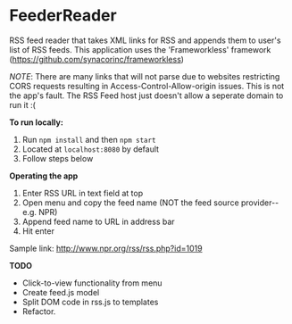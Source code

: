 FeederReader
================

RSS feed reader that takes XML links for RSS and appends them to user's list of RSS feeds. 
This application uses the 'Frameworkless' framework (https://github.com/synacorinc/frameworkless)

*NOTE*: There are many links that will not parse due to websites restricting CORS requests resulting in Access-Control-Allow-origin issues. This is not the app's fault. The RSS Feed host just doesn't allow a seperate domain to run it :(

**To run locally:**

1. Run `npm install` and then `npm start`
2. Located at `localhost:8080` by default
3. Follow steps below

**Operating the app**

1. Enter RSS URL in text field at top
2. Open menu and copy the feed name (NOT the feed source provider--e.g. NPR)
3. Append feed name to URL in address bar
4. Hit enter

Sample link: http://www.npr.org/rss/rss.php?id=1019

**TODO**
- Click-to-view functionality from menu
- Create feed.js model
- Split DOM code in rss.js to templates
- Refactor.
